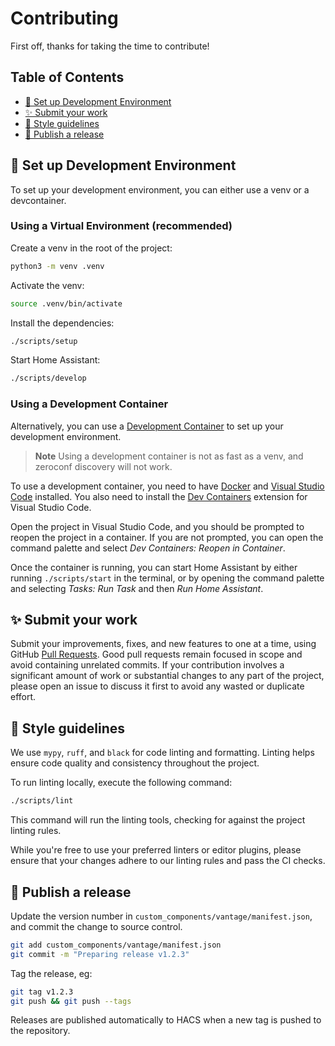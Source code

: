 # Contributing

First off, thanks for taking the time to contribute!

## Table of Contents
<!-- START doctoc generated TOC please keep comment here to allow auto update -->
<!-- DON'T EDIT THIS SECTION, INSTEAD RE-RUN doctoc TO UPDATE -->

- [🔨 Set up Development Environment](#-set-up-development-environment)
- [✨ Submit your work](#-submit-your-work)
- [🎨 Style guidelines](#-style-guidelines)
- [🚀 Publish a release](#-publish-a-release)

<!-- END doctoc generated TOC please keep comment here to allow auto update -->

## 🔨 Set up Development Environment

To set up your development environment, you can either use a venv or a devcontainer.

### Using a Virtual Environment (recommended)

Create a venv in the root of the project:

```bash
python3 -m venv .venv
```

Activate the venv:

```bash
source .venv/bin/activate
```

Install the dependencies:

```bash
./scripts/setup
```

Start Home Assistant:

```bash
./scripts/develop
```

### Using a Development Container

Alternatively, you can use a [Development Container](https://containers.dev/) to set up your
development environment.

> **Note**
> Using a development container is not as fast as a venv, and zeroconf discovery will not work.

To use a development container, you need to have [Docker](https://www.docker.com/) and
[Visual Studio Code](https://code.visualstudio.com/) installed. You also need to install the
[Dev Containers](https://marketplace.visualstudio.com/items?itemName=ms-vscode-remote.remote-containers)
extension for Visual Studio Code.

Open the project in Visual Studio Code, and you should be prompted to reopen the project in a
container. If you are not prompted, you can open the command palette and select
*Dev Containers: Reopen in Container*.

Once the container is running, you can start Home Assistant by either running `./scripts/start`
in the terminal, or by opening the command palette and selecting *Tasks: Run Task* and then
*Run Home Assistant*.

## ✨ Submit your work

Submit your improvements, fixes, and new features to one at a time, using GitHub [Pull Requests](https://docs.github.com/pull-requests/collaborating-with-pull-requests/proposing-changes-to-your-work-with-pull-requests/about-pull-requests).
Good pull requests remain focused in scope and avoid containing unrelated commits. If your contribution involves a significant amount of work or substantial changes to any part of the project, please open an issue to discuss it first to avoid any wasted or duplicate effort.

## 🎨 Style guidelines

We use `mypy`, `ruff`, and `black` for code linting and formatting. Linting helps ensure code quality and consistency throughout the project.

To run linting locally, execute the following command:

```bash
./scripts/lint
```

This command will run the linting tools, checking for against the project linting rules.

While you're free to use your preferred linters or editor plugins, please ensure that your changes adhere to our linting rules and pass the CI checks.

## 🚀 Publish a release

Update the version number in `custom_components/vantage/manifest.json`, and commit the change to source control.

```bash
git add custom_components/vantage/manifest.json
git commit -m "Preparing release v1.2.3"
```

Tag the release, eg:

```bash
git tag v1.2.3
git push && git push --tags
```

Releases are published automatically to HACS when a new tag is pushed to the repository.
